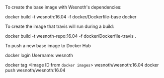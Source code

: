 To create the base image with Wesnoth's dependencies:

  docker build -t wesnoth:16.04 -f docker/Dockerfile-base docker

To create the image that travis will run during a build:

  docker build -t wesnoth-repo:16.04 -f docker/Dockerfile-travis .

To push a new base image to Docker Hub

  docker login
  Username: wesnoth

  docker tag <Image ID from `docker images`> wesnoth/wesnoth:16.04
  docker push wesnoth/wesnoth:16.04
